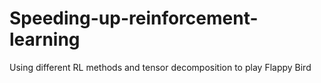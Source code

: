 # Speeding-up-reinforcement-learning
Using different RL methods and tensor decomposition to play Flappy Bird
